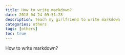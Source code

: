 ```yaml
---
title: How to write markdown?
date: 2018-04-24 09:51:23
description: Teach my girlfriend to write markdown
categories: others
tags: [others]
toc: true
---
```


How to write markdown?
